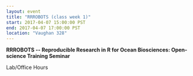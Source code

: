```yaml
---
layout: event
title: "RRROBOTS (class week 1)"
start: 2017-04-07 15:00:00 PST
end: 2017-04-07 17:00:00 PST
location: "Vaughan 328"
---
```


**RRROBOTS -- Reproducible Research in R for Ocean Biosciences: Open-science Training Seminar**

Lab/Office Hours
